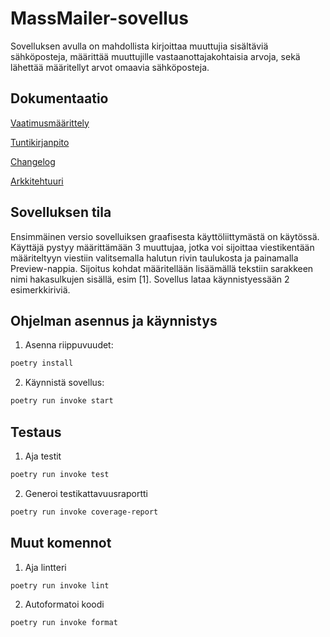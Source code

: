 # MassMailer-sovellus
Sovelluksen avulla on mahdollista kirjoittaa muuttujia sisältäviä sähköposteja, määrittää muuttujille vastaanottajakohtaisia arvoja, sekä lähettää määritellyt arvot omaavia sähköposteja.

## Dokumentaatio
[Vaatimusmäärittely](https://github.com/nualn/ot-harjoitustyo/blob/main/dokumentaatio/vaatimusmaarittely.md)

[Tuntikirjanpito](https://github.com/nualn/ot-harjoitustyo/blob/main/dokumentaatio/tuntikirjanpito.md)

[Changelog](https://github.com/nualn/ot-harjoitustyo/blob/main/dokumentaatio/changelog.md)

[Arkkitehtuuri](https://github.com/nualn/ot-harjoitustyo/blob/main/dokumentaatio/arkkitehtuuri.md)

## Sovelluksen tila

Ensimmäinen versio sovelluiksen graafisesta käyttöliittymästä on käytössä. Käyttäjä pystyy määrittämään 3 muuttujaa, jotka voi sijoittaa viestikentään määriteltyyn viestiin valitsemalla halutun rivin taulukosta ja painamalla Preview-nappia. Sijoitus kohdat määritellään lisäämällä tekstiin sarakkeen nimi hakasulkujen sisällä, esim [1]. Sovellus lataa käynnistyessään 2 esimerkkiriviä.

## Ohjelman asennus ja käynnistys
1. Asenna riippuvuudet:
```bash
poetry install
```
2. Käynnistä sovellus:
```bash
poetry run invoke start
```

## Testaus
1. Aja testit
```bash
poetry run invoke test
```

2. Generoi testikattavuusraportti
```bash
poetry run invoke coverage-report
```
## Muut komennot
1. Aja lintteri
```bash
poetry run invoke lint
```
2. Autoformatoi koodi
```bash
poetry run invoke format
```
